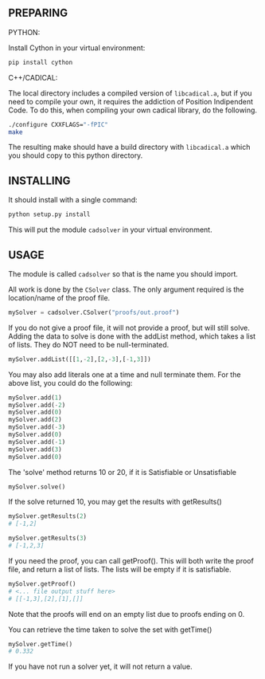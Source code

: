 ## PREPARING

PYTHON:

Install Cython in your virtual environment:
```bash
pip install cython
```

C++/CADICAL:

The local directory includes a compiled version of `libcadical.a`, but if you need to compile your own, it requires the addiction of Position Indipendent Code. To do this, when compiling your own cadical library, do the following.

```bash
./configure CXXFLAGS="-fPIC"
make
```

The resulting make should have a build directory with `libcadical.a` which you should copy to this python directory.


## INSTALLING

It should install with a single command:
```bash
python setup.py install
```
This will put the module `cadsolver` in your virtual environment.


## USAGE

The module is called `cadsolver` so that is the name you should import.

All work is done by the `CSolver` class. The only argument required is the location/name of the proof file.

```python
mySolver = cadsolver.CSolver("proofs/out.proof")
```

If you do not give a proof file, it will not provide a proof, but will still solve.
Adding the data to solve is done with the addList method, which takes a list of lists. They do NOT need to be null-terminated.

```python
mySolver.addList([[1,-2],[2,-3],[-1,3]])
```

You may also add literals one at a time and null terminate them. For the above list, you could do the following:

```python
mySolver.add(1)
mySolver.add(-2)
mySolver.add(0)
mySolver.add(2)
mySolver.add(-3)
mySolver.add(0)
mySolver.add(-1)
mySolver.add(3)
mySolver.add(0)
```

The 'solve' method returns 10 or 20, if it is Satisfiable or Unsatisfiable

```python
mySolver.solve()
```

If the solve returned 10, you may get the results with getResults(<max variable>)

```python
mySolver.getResults(2)
# [-1,2]

mySolver.getResults(3)
# [-1,2,3]
```

If you need the proof, you can call getProof(). This will both write the proof file, and return a list of lists. The lists will be empty if it is satisfiable.

```python
mySolver.getProof()
# <... file output stuff here>
# [[-1,3],[2],[1],[]]
```

Note that the proofs will end on an empty list due to proofs ending on 0.

You can retrieve the time taken to solve the set with getTime()

```python
mySolver.getTime()
# 0.332
```

If you have not run a solver yet, it will not return a value.
